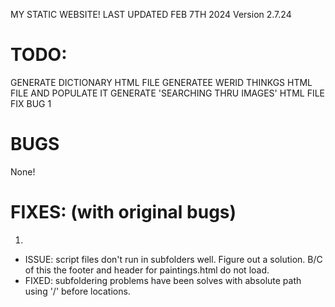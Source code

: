 

MY STATIC WEBSITE! 
LAST UPDATED FEB 7TH 2024
Version 2.7.24

# TODO:
GENERATE DICTIONARY HTML FILE
GENERATEE WERID THINKGS HTML FILE AND POPULATE IT 
GENERATE 'SEARCHING THRU IMAGES' HTML FILE 
FIX BUG 1

# BUGS

None! 


# FIXES: (with original bugs)
1. 
-  ISSUE: script files don't run in subfolders well. Figure out a solution. B/C of this the footer and header for paintings.html do not load. 
-  FIXED: subfoldering problems have been solves with absolute path using '/' before locations.



